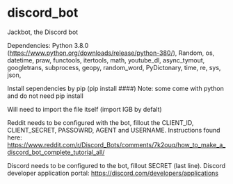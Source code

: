 # discord_bot
Jackbot, the Discord bot

Dependencies:
Python 3.8.0 (https://www.python.org/downloads/release/python-380/),
Random,
os,
datetime,
praw,
functools,
itertools,
math,
youtube_dl,
async_tymout,
googletrans,
subprocess,
geopy,
random_word,
PyDictonary,
time,
re,
sys,
json,

Install sependencies by pip (pip install ####) Note: some come with python and do not need pip install

Will need to import the file itself (import IGB by defalt)

Reddit needs to be configured with the bot, fillout the CLIENT_ID, CLIENT_SECRET, PASSOWRD, AGENT and USERNAME. Instructions found here: https://www.reddit.com/r/Discord_Bots/comments/7k2ouq/how_to_make_a_discord_bot_complete_tutorial_all/

Discord needs to be configured to the bot, fillout SECRET (last line). Discord developer application portal: https://discord.com/developers/applications
